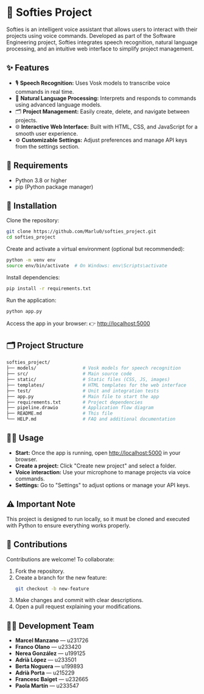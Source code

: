 # 🧠 Softies Project

Softies is an intelligent voice assistant that allows users to interact with their projects using voice commands. Developed as part of the Software Engineering project, Softies integrates speech recognition, natural language processing, and an intuitive web interface to simplify project management.

## ✨ Features
- 🎙️ **Speech Recognition:** Uses Vosk models to transcribe voice commands in real time.
- 🧠 **Natural Language Processing:** Interprets and responds to commands using advanced language models.
- 🗂️ **Project Management:** Easily create, delete, and navigate between projects.
- 🌐 **Interactive Web Interface:** Built with HTML, CSS, and JavaScript for a smooth user experience.
- ⚙️ **Customizable Settings:** Adjust preferences and manage API keys from the settings section.

## 🧰 Requirements
- Python 3.8 or higher
- pip (Python package manager)

## 🚀 Installation

Clone the repository:

```bash
git clone https://github.com/Marlu0/softies_project.git
cd softies_project
```

Create and activate a virtual environment (optional but recommended):

```bash
python -m venv env
source env/bin/activate  # On Windows: env\Scripts\activate
```

Install dependencies:

```bash
pip install -r requirements.txt
```

Run the application:

```bash
python app.py
```

Access the app in your browser:
👉 [http://localhost:5000](http://localhost:5000)

## 🗂️ Project Structure

```bash
softies_project/
├── models/                 # Vosk models for speech recognition
├── src/                    # Main source code
├── static/                 # Static files (CSS, JS, images)
├── templates/              # HTML templates for the web interface
├── test/                   # Unit and integration tests
├── app.py                  # Main file to start the app
├── requirements.txt        # Project dependencies
├── pipeline.drawio         # Application flow diagram
├── README.md               # This file
└── HELP.md                 # FAQ and additional documentation
```

## 🧑‍💻 Usage
- **Start:** Once the app is running, open [http://localhost:5000](http://localhost:5000) in your browser.
- **Create a project:** Click "Create new project" and select a folder.
- **Voice interaction:** Use your microphone to manage projects via voice commands.
- **Settings:** Go to "Settings" to adjust options or manage your API keys.

## ⚠️ Important Note
This project is designed to run locally, so it must be cloned and executed with Python to ensure everything works properly.

## 🤝 Contributions
Contributions are welcome! To collaborate:

1. Fork the repository.
2. Create a branch for the new feature:
    ```bash
    git checkout -b new-feature
    ```
3. Make changes and commit with clear descriptions.
4. Open a pull request explaining your modifications.

## 👨‍🔧 Development Team
- **Marcel Manzano** — u231726
- **Franco Olano** — u233420
- **Nerea González** — u199125
- **Adrià López** — u233501
- **Berta Noguera** — u199893
- **Adrià Porta** — u215229
- **Francesc Baiget** — u232665
- **Paola Martín** — u233547
```

